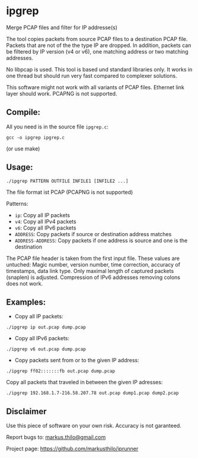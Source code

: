 # ipgrep
Merge PCAP files and filter for IP addresse(s)

The tool copies packets from source PCAP files to a destination PCAP file.
Packets that are not of the the type IP are dropped. In addition, packets can
be filtered by IP version (v4 or v6), one matching address or two matching addresses.

No libpcap is used. This tool is based und standard libraries only.
It works in one thread but should run very fast compared to complexer solutions.

This software might not work with all variants of PCAP files. Ethernet link layer should work.
PCAPNG is not supported.

## Compile:
All you need is in the source file ```ipgrep.c```:
```
gcc -o ipgrep ipgrep.c
```
(or use make)

## Usage:
```
./ipgrep PATTERN OUTFILE INFILE1 [INFILE2 ...]
```
The file format ist PCAP (PCAPNG is not supported)

Patterns:
- ```ip```: Copy all IP packets
- ```v4```: Copy all IPv4 packets
- ```v6```: Copy all IPv6 packets
- ```ADDRESS```: Copy packets if source or destination address matches
- ```ADDRESS-ADDRESS```: Copy packets if one address is source and one is the destination

The PCAP file header is taken from the first input file. These values are untuched:
Magic number, version number, time correction, accuracy of timestamps, data link type.
Only maximal length of captured packets (snaplen) is adjusted.
Compression of IPv6 addresses removing colons does not work.

## Examples:
- Copy all IP packets:
```
./ipgrep ip out.pcap dump.pcap
```
- Copy all IPv6 packets:
```
./ipgrep v6 out.pcap dump.pcap
```
- Copy packets sent from or to the given IP address:
```
./ipgrep ff02:::::::fb out.pcap dump.pcap
```
Copy all packets that traveled in between the given IP adresses:
```
./ipgrep 192.168.1.7-216.58.207.78 out.pcap dump1.pcap dump2.pcap
```

## Disclaimer
Use this piece of software on your own risk. Accuracy is not garanteed.

Report bugs to: markus.thilo@gmail.com

Project page: https://github.com/markusthilo/iprunner
